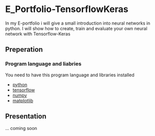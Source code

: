 # E_Portfolio-TensorflowKeras

In my E-portfolio i will give a small introduction into neural networks in python.
I will show how to create, train and evaluate your own neural network with Tensorflow-Keras
## Preperation
### Program language and liabries
You need to have this program language and libraries installed
- [python](https://www.python.org/downloads/)
- [tensorflow](https://www.tensorflow.org/)
- [numpy](https://numpy.org/)
- [matplotlib](https://matplotlib.org/)

## Presentation
... coming soon
